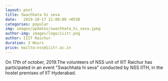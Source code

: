 ```yaml
---
layout: post
title: Swachhata hi seva
date:   2019-10-17 21:00:00 +0530
categories: popular
img: images/updates/swachhata_hi_seva.jpeg
author-img: images/logo/iiitr.png
author: IIIT Raichur
duration: 3 Hours
price: mailto:nss@iiitr.ac.in
---
```

On 17th of october, 2019.The volunteers of NSS unit of IIIT Raichur has participated
in an event "Swachhata hi seva" conducted by NSS IITH, in the hostel premises of
IIT Hyderabad.
